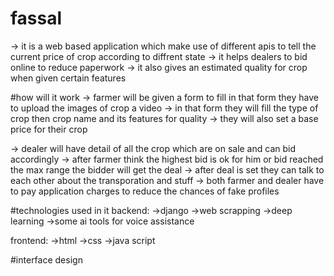 # fassal
-> it is a web based application which make use of different apis to tell the current price of crop according to diffrent state
-> it helps dealers to bid online to reduce paperwork
-> it also gives an estimated quality for crop when given certain features

#how will it work
-> farmer will be given a form to fill in that form they have to upload the images of crop a video
-> in that form they will fill the type of crop then crop name and its features for quality
-> they will also set a base price for their crop

-> dealer will have detail of all the crop which are on sale and can bid accordingly
-> after farmer think the highest bid is ok for him or bid reached the max range the bidder will get the deal
-> after deal is set they can talk to each other about the transporation and stuff
-> both farmer and dealer have to pay application charges to reduce the chances of fake profiles

#technologies used in it
backend:
->django
->web scrapping
->deep learning
->some ai tools for voice assistance

frontend:
->html
->css
->java script

#interface design
